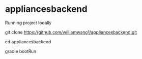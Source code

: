 # appliancesbackend

Running project locally

git clone https://github.com/williamwang1/appliancesbackend.git

cd appliancesbackend

gradle bootRun
